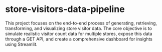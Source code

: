 # store-visitors-data-pipeline
This project focuses on the end-to-end process of generating, retrieving, transforming, and visualizing store visitor data. The core objective is to simulate realistic visitor count data for multiple stores, expose this data through a GET API, and create a comprehensive dashboard for insights using Streamlit.

